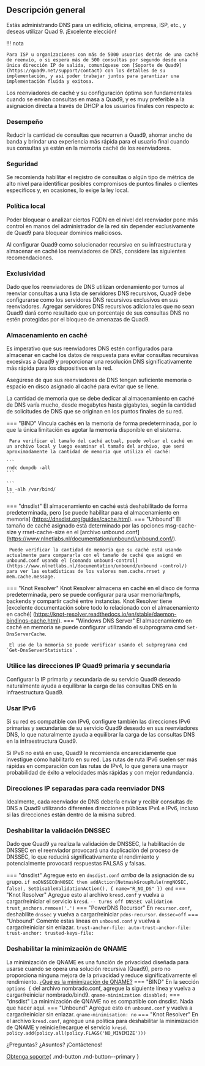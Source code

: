 ## Descripción general

Estás administrando DNS para un edificio, oficina, empresa, ISP, etc., y deseas utilizar Quad 9. ¡Excelente elección!

!!! nota

	Para ISP u organizaciones con más de 5000 usuarios detrás de una caché de reenvío, o si espera más de 500 consultas por segundo desde una única dirección IP de salida, comuníquese con [Soporte de Quad9](https://quad9.net/support/contact) con los detalles de su implementación, y asi poder trabajar juntos para garantizar una implementación fluida y exitosa.

Los reenviadores de caché y su configuración óptima son fundamentales cuando se envían consultas en masa a Quad9, y es muy preferible a la asignación directa a través de DHCP a los usuarios finales con respecto a:

### Desempeño
Reducir la cantidad de consultas que recurren a Quad9, ahorrar ancho de banda y brindar una experiencia más rápida para el usuario final cuando sus consultas ya están en la memoria caché de los reenviadores.

### Seguridad
Se recomienda habilitar el registro de consultas o algún tipo de métrica de alto nivel para identificar posibles compromisos de puntos finales o clientes específicos y, en ocasiones, lo exige la ley local.

### Política local
Poder bloquear o analizar ciertos FQDN en el nivel del reenviador pone más control en manos del administrador de la red sin depender exclusivamente de Quad9 para bloquear dominios maliciosos.

Al configurar Quad9 como solucionador recursivo en su infraestructura y almacenar en caché los reenviadores de DNS, considere las siguientes recomendaciones.

### Exclusividad

Dado que los reenviadores de DNS utilizan ordenamiento por turnos al reenviar consultas a una lista de servidores DNS recursivos, Quad9 debe configurarse como los servidores DNS recursivos exclusivos en sus reenviadores. Agregar servidores DNS recursivos adicionales que no sean Quad9 dará como resultado que un porcentaje de sus consultas DNS no estén protegidas por el bloqueo de amenazas de Quad9.

### Almacenamiento en caché

Es imperativo que sus reenviadores DNS estén configurados para almacenar en caché los datos de respuesta para evitar consultas recursivas excesivas a Quad9 y proporcionar una resolución DNS significativamente más rápida para los dispositivos en la red.

Asegúrese de que sus reenviadores de DNS tengan suficiente memoria o espacio en disco asignado al caché para evitar que se llene.

La cantidad de memoria que se debe dedicar al almacenamiento en caché de DNS varía mucho, desde megabytes hasta gigabytes, según la cantidad de solicitudes de DNS que se originan en los puntos finales de su red.

=== "BIND"
    Vincula cachés en la memoria de forma predeterminada, por lo que la única limitación es agotar la memoria disponible en el sistema.

     Para verificar el tamaño del caché actual, puede volcar el caché en un archivo local y luego examinar el tamaño del archivo, que será aproximadamente la cantidad de memoria que utiliza el caché:

    ```
    rndc dumpdb -all
    ```

    ```
    ls -alh /var/bind/
    ```
=== "dnsdist"
    El almacenamiento en caché está deshabilitado de forma predeterminada, pero [se puede habilitar para el almacenamiento en memoria] (https://dnsdist.org/guides/cache.html).
=== "Unbound"
    El tamaño de caché asignado está determinado por las opciones msg-cache-size y rrset-cache-size en el [archivo unbound.conf] (https://www.nlnetlabs.nl/documentation/unbound/unbound.conf/).

     Puede verificar la cantidad de memoria que su caché está usando actualmente para compararla con el tamaño de caché que asignó en unbound.conf usando el [comando unbound-control](https://www.nlnetlabs.nl/documentation/unbound/unbound -control/) para ver las estadísticas de los valores mem.cache.rrset y mem.cache.message.

=== "Knot Resolver"
    Knot Resolver almacena en caché en el disco de forma predeterminada, pero se puede configurar para usar memoria/tmpfs, backends y compartir caché entre instancias. Knot Resolver tiene [excelente documentación sobre todo lo relacionado con el almacenamiento en caché] (https://knot-resolver.readthedocs.io/en/stable/daemon-bindings-cache.html).
=== "Windows DNS Server"
El almacenamiento en caché en memoria se puede configurar utilizando el subprograma cmd `Set-DnsServerCache`.

     El uso de la memoria se puede verificar usando el subprograma cmd `Get-DnsServerStatistics`.
	 
### Utilice las direcciones IP Quad9 primaria y secundaria

Configurar la IP primaria *y* secundaria de su servicio Quad9 deseado naturalmente ayuda a equilibrar la carga de las consultas DNS en la infraestructura Quad9.

### Usar IPv6

Si su red es compatible con IPv6, configure también las direcciones IPv6 primarias y secundarias de su servicio Quad9 deseado en sus reenviadores DNS, lo que naturalmente ayuda a equilibrar la carga de las consultas DNS en la infraestructura Quad9.

Si IPv6 no está en uso, Quad9 le recomienda encarecidamente que investigue cómo habilitarlo en su red. Las rutas de ruta IPv6 suelen ser más rápidas en comparación con las rutas de IPv4, lo que genera una mayor probabilidad de éxito a velocidades más rápidas y con mejor redundancia.

### Direcciones IP separadas para cada reenviador DNS

Idealmente, cada reenviador de DNS debería enviar y recibir consultas de DNS a Quad9 utilizando diferentes direcciones públicas IPv4 e IPv6, incluso si las direcciones están dentro de la misma subred.

### Deshabilitar la validación DNSSEC

Dado que Quad9 ya realiza la validación de DNSSEC, la habilitación de DNSSEC en el reenviador provocará una duplicación del proceso de DNSSEC, lo que reducirá significativamente el rendimiento y potencialmente provocará respuestas FALSAS y falsas.

=== "dnsdist"
    Agregue esto en `dnsdist.conf` *arriba* de la asignación de su grupo.
    ```
    if noDNSSECOnNOSEC then
      addAction(NetmaskGroupRule(nmgNOSEC, false), SetDisableValidationAction(), { name="R_NO_DS" })
    end
    ```
=== "Knot Resolver"
    Agregue esto al archivo `kresd.conf` y vuelva a cargar/reiniciar el servicio `kresd`.
    ```
    -- turns off DNSSEC validation
    trust_anchors.remove('.')
    ```
=== "PowerDNS Recursor"
    En `recursor.conf`, deshabilite `dnssec` y vuelva a cargar/reiniciar `pdns-recursor`.
    ```
    dnssec=off
    ```
=== "Unbound"
    Comente estas líneas en `unbound.conf` y vuelva a cargar/reiniciar sin enlazar.
    ```
    trust-anchor-file:
    auto-trust-anchor-file:
    trust-anchor:
    trusted-keys-file:
    ```
### Deshabilitar la minimización de QNAME

La minimización de QNAME es una función de privacidad diseñada para usarse cuando se opera una solución recursiva (Quad9), pero no proporciona ninguna mejora de la privacidad y reduce significativamente el rendimiento. [¿Qué es la minimización de QNAME?](https://www.isc.org/blogs/qname-minimization-and-privacy/)
=== "BIND"
    En la sección ```options {``` del archivo nombrado.conf, agregue la siguiente línea y vuelva a cargar/reiniciar nombrado/bind9.
     ```
    qname-minimization disabled;
    ```
=== "dnsdist"
    La minimización de QNAME no es compatible con dnsdist. Nada que hacer aquí.
=== "Unbound"
    Agregue esto en `unbound.conf` y vuelva a cargar/reiniciar sin enlazar.
    ```
    qname-minimisation: no
    ```
=== "Knot Resolver"
    En el archivo `kresd.conf`, agregue una política para deshabilitar la minimización de QNAME y reinicie/recargue el servicio `kresd`.
    ```
    policy.add(policy.all(policy.FLAGS('NO_MINIMIZE')))
    ```

¿Preguntas? ¿Asuntos? ¡Contáctenos!

[Obtenga soporte](https://quad9.net/es/support/contact){ .md-button .md-button--primary }
